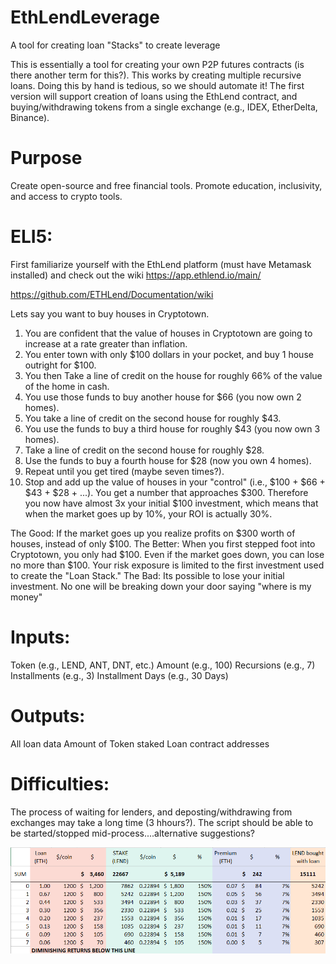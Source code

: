 # EthLendLeverage
A tool for creating loan "Stacks" to create leverage

This is essentially a tool for creating your own P2P futures contracts (is there another term for this?).  This works by creating multiple recursive loans. Doing this by hand is tedious, so we should automate it!  The first version will support creation of loans using the EthLend contract, and buying/withdrawing tokens from a single exchange (e.g., IDEX, EtherDelta, Binance).

# Purpose

Create open-source and free financial tools.
Promote education, inclusivity, and access to crypto tools.

# ELI5:

First familiarize yourself with the EthLend platform (must have Metamask installed) and check out the wiki 
https://app.ethlend.io/main/

https://github.com/ETHLend/Documentation/wiki

Lets say you want to buy houses in Cryptotown. 

1) You are confident that the value of houses in Cryptotown are going to increase at a rate greater than inflation.
2) You enter town with only $100 dollars in your pocket, and buy 1 house outright for $100.
3) You then Take a line of credit on the house for roughly 66% of the value of the home in cash.
4) You use those funds to buy another house for $66 (you now own 2 homes).
5) You take a line of credit on the second house for roughly $43.
6) You use the funds to buy a third house for roughly $43 (you now own 3 homes).
7) Take a line of credit on the second house for roughly $28.
8) Use the funds to buy a fourth house for $28 (now you own 4 homes).
9) Repeat until you get tired (maybe seven times?).
10) Stop and add up the value of houses in your "control" (i.e., $100 + $66 + $43 + $28 + ...). You get a number that approaches $300.  Therefore you now have almost 3x your initial $100 investment, which means that when the market goes up by 10%, your ROI is actually 30%. 

The Good: If the market goes up you realize profits on $300 worth of houses, instead of only $100. 
The Better: When you first stepped foot into Cryptotown, you only had $100. Even if the market goes down, you can lose no more than $100.  Your risk exposure is limited to the first investment used to create the "Loan Stack."
The Bad: Its possible to lose your initial investment. No one will be breaking down your door saying "where is my money"

# Inputs:

Token (e.g., LEND, ANT, DNT, etc.)
Amount (e.g., 100)
Recursions (e.g., 7) 
Installments (e.g., 3)
Installment Days (e.g., 30 Days)

# Outputs:

All loan data
Amount of Token staked
Loan contract addresses

# Difficulties:

The process of waiting for lenders, and deposting/withdrawing from exchanges may take a long time (3 hhours?). The script should be able to be started/stopped mid-process....alternative suggestions?

![alt text](https://github.com/blockchainbuddha/EthLendLeverage/blob/master/StackExplained.PNG)